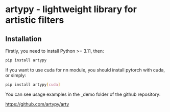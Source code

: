 # artypy - lightweight library for artistic filters

## Installation
Firstly, you need to install Python >= 3.11, then:
```bash
pip install artypy
```

If you want to use cuda for nn module, you should install pytorch with cuda, or simply:
```bash
pip install artypy[cuda]
```

You can see usage examples in the _demo folder of the github repository:

https://github.com/artypy/arty
